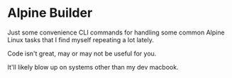 # Alpine Builder

Just some convenience CLI commands for handling some common Alpine Linux tasks
that I find myself repeating a lot lately.

Code isn't great, may or may not be useful for you.

It'll likely blow up on systems other than my dev macbook.
